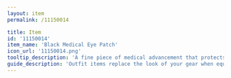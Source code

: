 ```yaml
---
layout: item
permalink: /11150014

title: Item
id: '11150014'
item_name: 'Black Medical Eye Patch'
icon_url: '11150014.png'
tooltip_description: 'A fine piece of medical advancement that protects one of your eyes.'
guide_description: 'Outfit items replace the look of your gear when equipped.'
---
```

